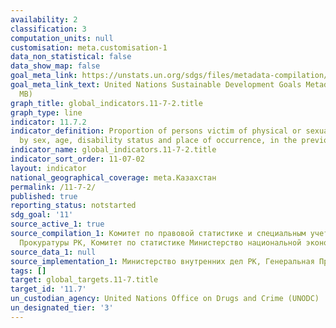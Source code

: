 ```yaml
---
availability: 2
classification: 3
computation_units: null
customisation: meta.customisation-1
data_non_statistical: false
data_show_map: false
goal_meta_link: https://unstats.un.org/sdgs/files/metadata-compilation/Metadata-Goal-11.pdf
goal_meta_link_text: United Nations Sustainable Development Goals Metadata (PDF 4.0
  MB)
graph_title: global_indicators.11-7-2.title
graph_type: line
indicator: 11.7.2
indicator_definition: Proportion of persons victim of physical or sexual harassment,
  by sex, age, disability status and place of occurrence, in the previous 12 months
indicator_name: global_indicators.11-7-2.title
indicator_sort_order: 11-07-02
layout: indicator
national_geographical_coverage: meta.Казахстан
permalink: /11-7-2/
published: true
reporting_status: notstarted
sdg_goal: '11'
source_active_1: true
source_compilation_1: Комитет по правовой статистике и специальным учетам Генеральной
  Прокуратуры РК, Комитет по статистике Министерство национальной экономики РК
source_data_1: null
source_implementation_1: Министерство внутренних дел РК, Генеральная Прокуратура РК
tags: []
target: global_targets.11-7.title
target_id: '11.7'
un_custodian_agency: United Nations Office on Drugs and Crime (UNODC)
un_designated_tier: '3'
---
```

